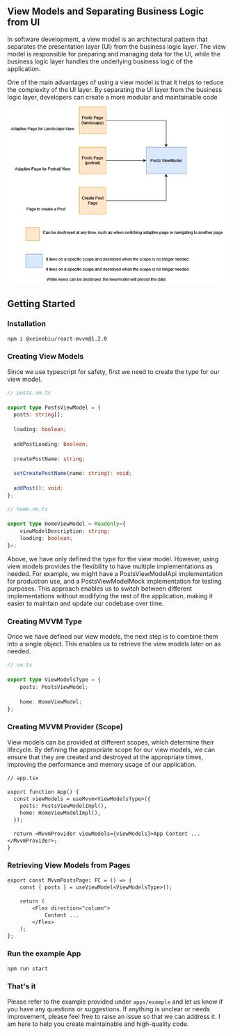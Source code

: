 ## View Models and Separating Business Logic from UI

In software development, a view model is an architectural pattern that separates the presentation layer (UI) from the business logic layer. The view model is responsible for preparing and managing data for the UI, while the business logic layer handles the underlying business logic of the application.

One of the main advantages of using a view model is that it helps to reduce the complexity of the UI layer. By separating the UI layer from the business logic layer, developers can create a more modular and maintainable code

![Diagram explained](./docs/viewmodel.drawio.png)


## Getting Started

### Installation
````shell
npm i @xeinebiu/react-mvvm@1.2.0
````

### Creating View Models
Since we use typescript for safety, first we need to create the type for our view model.

````typescript
// posts.vm.ts

export type PostsViewModel = {
  posts: string[];

  loading: boolean;

  addPostLoading: boolean;

  createPostName: string;

  setCreatePostName(name: string): void;

  addPost(): void;
};
````

````typescript
// home.vm.ts

export type HomeViewModel = Readonly<{
    viewModelDescription: string;
    loading: boolean;
}>;
````

Above, we have only defined the type for the view model. However, using view models provides the flexibility to have multiple implementations as needed. For example, we might have a PostsViewModelApi implementation for production use, and a PostsViewModelMock implementation for testing purposes. This approach enables us to switch between different implementations without modifying the rest of the application, making it easier to maintain and update our codebase over time.

### Creating MVVM Type
Once we have defined our view models, the next step is to combine them into a single object. This enables us to retrieve the view models later on as needed.

````typescript
// vm.ts

export type ViewModelsType = {
    posts: PostsViewModel;

    home: HomeViewModel;
};

````

### Creating MVVM Provider (Scope)
View models can be provided at different scopes, which determine their lifecycle. By defining the appropriate scope for our view models, we can ensure that they are created and destroyed at the appropriate times, improving the performance and memory usage of our application.

````tsx
// app.tsx

export function App() {
  const viewModels = useMvvm<ViewModelsType>({
    posts: PostsViewModelImpl(),
    home: HomeViewModelImpl(),
  });

  return <MvvmProvider viewModels={viewModels}>App Content ...</MvvmProvider>;
}

````

### Retrieving View Models from Pages
````tsx
export const MvvmPostsPage: FC = () => {
    const { posts } = useViewModel<ViewModelsType>();

    return (
        <Flex direction="column">
            Content ...
        </Flex>
    );
};
````

### Run the example App
````shell
npm run start
````

### That's it
Please refer to the example provided under `apps/example` and let us know if you have any questions or suggestions. If anything is unclear or needs improvement, please feel free to raise an issue so that we can address it. I am here to help you create maintainable and high-quality code.

